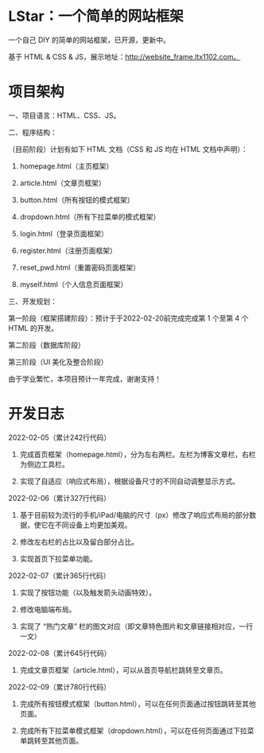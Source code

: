 # LStar：一个简单的网站框架

一个自己 DIY 的简单的网站框架，已开源，更新中。

基于 HTML & CSS & JS，展示地址：http://website_frame.ltx1102.com。


# 项目架构

一、项目语言：HTML、CSS、JS。

二、程序结构：

（目前阶段）计划有如下 HTML 文档（CSS 和 JS 均在 HTML 文档中声明）：

1. homepage.html（主页框架）

2. article.html（文章页框架）

3. button.html（所有按钮的模式框架）

4. dropdown.html（所有下拉菜单的模式框架）

5. login.html（登录页面框架）

6. register.html（注册页面框架）

7. reset_pwd.html（重置密码页面框架）

8. myself.html（个人信息页面框架）

三、开发规划：

第一阶段（框架搭建阶段）：预计于于2022-02-20前完成完成第 1 个至第 4 个 HTML 的开发。

第二阶段（数据库阶段）

第三阶段（UI 美化及整合阶段）

由于学业繁忙，本项目预计一年完成，谢谢支持！

# 开发日志

2022-02-05（累计242行代码）

1. 完成首页框架（homepage.html），分为左右两栏。左栏为博客文章栏，右栏为侧边工具栏。

2. 实现了自适应（响应式布局），根据设备尺寸的不同自动调整显示方式。

2022-02-06（累计327行代码）

1. 基于目前较为流行的手机/iPad/电脑的尺寸（px）修改了响应式布局的部分数据，使它在不同设备上均更加美观。

2. 修改左右栏的占比以及留白部分占比。

3. 实现首页下拉菜单功能。

2022-02-07（累计365行代码）

1. 实现了按钮功能（以及触发箭头动画特效）。

2. 修改电脑端布局。

3. 实现了 “热门文章” 栏的图文对应（即文章特色图片和文章链接相对应，一行一文）

2022-02-08（累计645行代码）

1. 完成文章页框架（article.html），可以从首页导航栏跳转至文章页。

2022-02-09（累计780行代码）

1. 完成所有按钮模式框架（button.html），可以在任何页面通过按钮跳转至其他页面。

2. 完成所有下拉菜单模式框架（dropdown.html），可以在任何页面通过下拉菜单跳转至其他页面。
